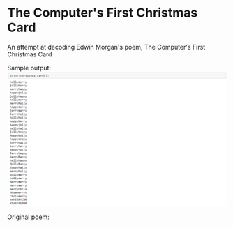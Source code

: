 # The Computer's First Christmas Card

An attempt at decoding Edwin Morgan's poem, The Computer's First Christmas Card

Sample output:
![](christmascard.PNG)

Original poem: 
![]()
